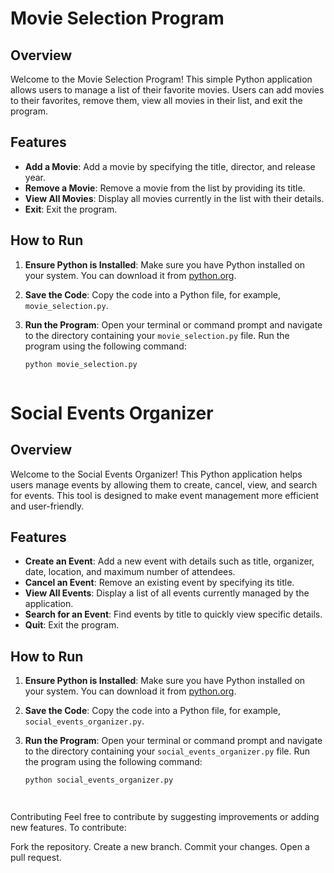 # Movie Selection Program

## Overview

Welcome to the Movie Selection Program! This simple Python application allows users to manage a list of their favorite movies. Users can add movies to their favorites, remove them, view all movies in their list, and exit the program.

## Features

- **Add a Movie**: Add a movie by specifying the title, director, and release year.
- **Remove a Movie**: Remove a movie from the list by providing its title.
- **View All Movies**: Display all movies currently in the list with their details.
- **Exit**: Exit the program.

## How to Run

1. **Ensure Python is Installed**: Make sure you have Python installed on your system. You can download it from [python.org](https://www.python.org/).

2. **Save the Code**: Copy the code into a Python file, for example, `movie_selection.py`.

3. **Run the Program**: Open your terminal or command prompt and navigate to the directory containing your `movie_selection.py` file. Run the program using the following command:

   ```sh
   python movie_selection.py



# Social Events Organizer

## Overview

Welcome to the Social Events Organizer! This Python application helps users manage events by allowing them to create, cancel, view, and search for events. This tool is designed to make event management more efficient and user-friendly.

## Features

- **Create an Event**: Add a new event with details such as title, organizer, date, location, and maximum number of attendees.
- **Cancel an Event**: Remove an existing event by specifying its title.
- **View All Events**: Display a list of all events currently managed by the application.
- **Search for an Event**: Find events by title to quickly view specific details.
- **Quit**: Exit the program.

## How to Run

1. **Ensure Python is Installed**: Make sure you have Python installed on your system. You can download it from [python.org](https://www.python.org/).

2. **Save the Code**: Copy the code into a Python file, for example, `social_events_organizer.py`.

3. **Run the Program**: Open your terminal or command prompt and navigate to the directory containing your `social_events_organizer.py` file. Run the program using the following command:

   ```sh
   python social_events_organizer.py




Contributing
Feel free to contribute by suggesting improvements or adding new features. To contribute:

Fork the repository.
Create a new branch.
Commit your changes.
Open a pull request.